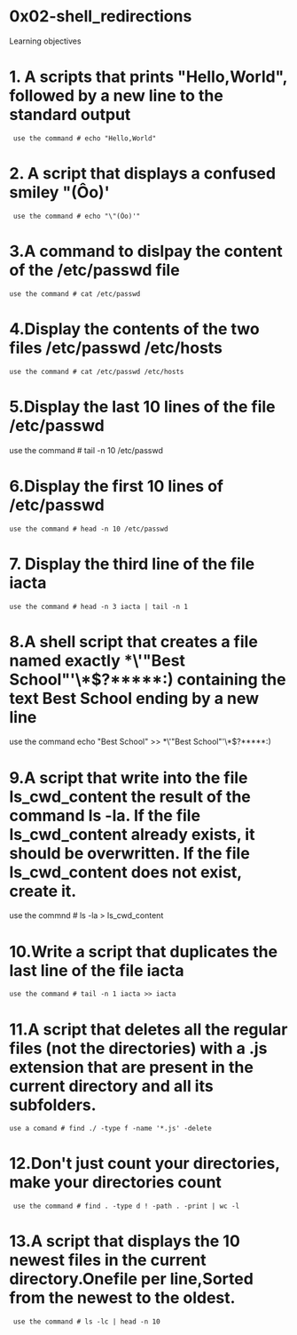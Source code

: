 # 0x02-shell_redirections
Learning objectives
# 1. A scripts that prints "Hello,World", followed by a new line to the standard output
     use the command # echo "Hello,World"
# 2. A script that displays a confused smiley "(Ôo)'
     use the command # echo "\"(Ôo)'"
# 3.A command to dislpay the content of the /etc/passwd file
    use the command # cat /etc/passwd
# 4.Display the contents of the two files /etc/passwd /etc/hosts
    use the command # cat /etc/passwd /etc/hosts
# 5.Display the last 10 lines of the file /etc/passwd
   use the command # tail -n 10 /etc/passwd
# 6.Display the first 10 lines of /etc/passwd
    use the command # head -n 10 /etc/passwd
# 7. Display the third line of the file iacta
    use the command # head -n 3 iacta | tail -n 1
# 8.A shell script that creates a file named exactly \*\\'"Best School"\'\\*$\?\*\*\*\*\*:) containing the text Best School ending by a new line
   use the command echo "Best School" >> \*\\'"Best School"\'\\*$\?\*\*\*\*\*:) 
# 9.A script that write into the file ls_cwd_content the result of the command ls -la. If the file ls_cwd_content already exists, it should be overwritten. If the file ls_cwd_content does not exist, create it.
   use the commnd # ls -la > ls_cwd_content
# 10.Write a script that duplicates the last line of the file iacta
    use the command # tail -n 1 iacta >> iacta
# 11.A script that deletes all the regular files (not the directories) with a .js extension that are present in the current directory and all its subfolders.
    use a comand # find ./ -type f -name '*.js' -delete
# 12.Don't just count your directories, make your directories count
     use the command # find . -type d ! -path . -print | wc -l
# 13.A script that displays the 10 newest files in the current directory.Onefile per line,Sorted from the newest to the oldest.
     use the command # ls -lc | head -n 10
